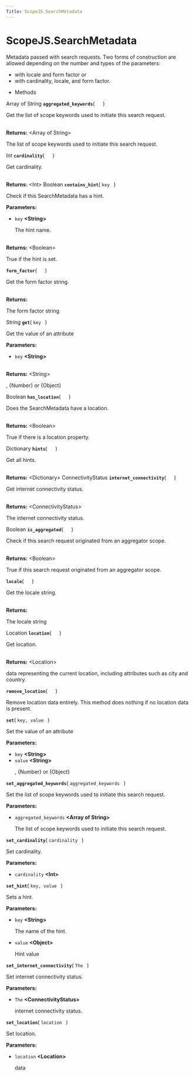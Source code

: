 ```yaml
---
Title: ScopeJS.SearchMetadata
---
```


# ScopeJS.SearchMetadata

<p>Metadata passed with search requests.
Two forms of construction are allowed depending on the number
and types of the parameters:</p>
<ul>
<li>with locale and form factor
or</li>
<li>with cardinality, locale, and form factor.</li>
</ul>
<ul>
<li>Methods</li>
</ul>
Array of String <strong class="name"><code>aggregated_keywords</code></strong>( <code>  </code> ) 
<br>
<p>Get the list of scope keywords used to initiate this search request.</p>
<br><strong>Returns:</strong> &lt;Array of String&gt; <p>The list of scope keywords used to initiate this search request.</p>
Int <strong class="name"><code>cardinality</code></strong>( <code>  </code> ) 
<br>
<p>Get cardinality.</p>
<br><strong>Returns:</strong> &lt;Int&gt; 
Boolean <strong class="name"><code>contains_hint</code></strong>( <code>key </code> ) 
<br>
<p>Check if this SearchMetadata has a hint.</p>
<strong>Parameters:</strong>
<ul class="params">
<li>
<code>key</code> <strong>&lt;String&gt;</strong>
<p>The hint name.</p>
</li>
</ul>
<br><strong>Returns:</strong> &lt;Boolean&gt; <p>True if the hint is set.</p>
<strong class="name"><code>form_factor</code></strong>( <code>  </code> ) 
<br>
<p>Get the form factor string.</p>
<br><strong>Returns:</strong> <p>The form factor string</p>
String <strong class="name"><code>get</code></strong>( <code>key </code> ) 
<br>
<p>Get the value of an attribute</p>
<strong>Parameters:</strong>
<ul class="params">
<li>
<code>key</code> <strong>&lt;String&gt;</strong>
</li>
</ul>
<br><strong>Returns:</strong> &lt;String&gt; <p>, {Number} or {Object}</p>
Boolean <strong class="name"><code>has_location</code></strong>( <code>  </code> ) 
<br>
<p>Does the SearchMetadata have a location.</p>
<br><strong>Returns:</strong> &lt;Boolean&gt; <p>True if there is a location property.</p>
Dictionary <strong class="name"><code>hints</code></strong>( <code>  </code> ) 
<br>
<p>Get all hints.</p>
<br><strong>Returns:</strong> &lt;Dictionary&gt; 
ConnectivityStatus <strong class="name"><code>internet_connectivity</code></strong>( <code>  </code> ) 
<br>
<p>Get internet connectivity status.</p>
<br><strong>Returns:</strong> &lt;ConnectivityStatus&gt; <p>The internet connectivity status.</p>
Boolean <strong class="name"><code>is_aggregated</code></strong>( <code>  </code> ) 
<br>
<p>Check if this search request originated from an aggregator scope.</p>
<br><strong>Returns:</strong> &lt;Boolean&gt; <p>True if this search request originated from an aggregator scope.</p>
<strong class="name"><code>locale</code></strong>( <code>  </code> ) 
<br>
<p>Get the locale string.</p>
<br><strong>Returns:</strong> <p>The locale string</p>
Location <strong class="name"><code>location</code></strong>( <code>  </code> ) 
<br>
<p>Get location.</p>
<br><strong>Returns:</strong> &lt;Location&gt; <p>data representing the current location, including attributes such as city and country.</p>
<strong class="name"><code>remove_location</code></strong>( <code>  </code> ) 
<br>
<p>Remove location data entirely.
This method does nothing if no location data is present.</p>
<strong class="name"><code>set</code></strong>( <code>key, value </code> ) 
<br>
<p>Set the value of an attribute</p>
<strong>Parameters:</strong>
<ul class="params">
<li>
<code>key</code> <strong>&lt;String&gt;</strong>
</li>
<li>
<code>value</code> <strong>&lt;String&gt;</strong>
<p>, {Number} or {Object}</p>
</li>
</ul>
<strong class="name"><code>set_aggregated_keywords</code></strong>( <code>aggregated_keywords </code> ) 
<br>
<p>Set the list of scope keywords used to initiate this search request.</p>
<strong>Parameters:</strong>
<ul class="params">
<li>
<code>aggregated_keywords</code> <strong>&lt;Array of String&gt;</strong>
<p>The list of scope keywords used to initiate this search request.</p>
</li>
</ul>
<strong class="name"><code>set_cardinality</code></strong>( <code>cardinality </code> ) 
<br>
<p>Set cardinality.</p>
<strong>Parameters:</strong>
<ul class="params">
<li>
<code>cardinality</code> <strong>&lt;Int&gt;</strong>
</li>
</ul>
<strong class="name"><code>set_hint</code></strong>( <code>key, value </code> ) 
<br>
<p>Sets a hint.</p>
<strong>Parameters:</strong>
<ul class="params">
<li>
<code>key</code> <strong>&lt;String&gt;</strong>
<p>The name of the hint.</p>
</li>
<li>
<code>value</code> <strong>&lt;Object&gt;</strong>
<p>Hint value</p>
</li>
</ul>
<strong class="name"><code>set_internet_connectivity</code></strong>( <code>The </code> ) 
<br>
<p>Set internet connectivity status.</p>
<strong>Parameters:</strong>
<ul class="params">
<li>
<code>The</code> <strong>&lt;ConnectivityStatus&gt;</strong>
<p>internet connectivity status.</p>
</li>
</ul>
<strong class="name"><code>set_location</code></strong>( <code>location </code> ) 
<br>
<p>Set location.</p>
<strong>Parameters:</strong>
<ul class="params">
<li>
<code>location</code> <strong>&lt;Location&gt;</strong>
<p>data</p>
</li>
</ul>
